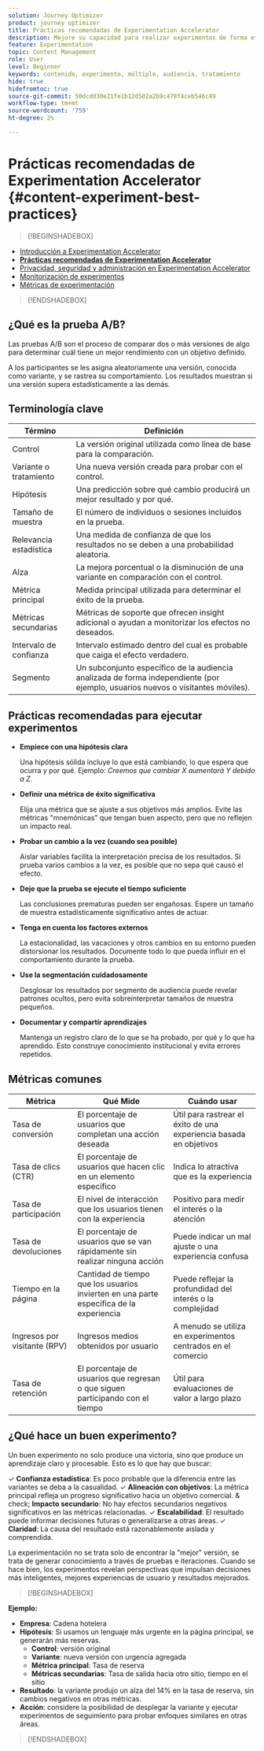 ```yaml
---
solution: Journey Optimizer
product: journey optimizer
title: Prácticas recomendadas de Experimentation Accelerator
description: Mejore su capacidad para realizar experimentos de forma eficaz y generar perspectivas
feature: Experimentation
topic: Content Management
role: User
level: Beginner
keywords: contenido, experimento, múltiple, audiencia, tratamiento
hide: true
hidefromtoc: true
source-git-commit: 50dcdd30e21fe1b12d502a2b9c478f4ceb546c49
workflow-type: tm+mt
source-wordcount: '759'
ht-degree: 2%

---
```


# Prácticas recomendadas de Experimentation Accelerator {#content-experiment-best-practices}

>[!BEGINSHADEBOX]

* [Introducción a Experimentation Accelerator](experiment-accelerator.md)
* **[Prácticas recomendadas de Experimentation Accelerator](experiment-accelerator-best-practices.md)**
* [Privacidad, seguridad y administración en Experimentation Accelerator](experiment-accelerator-security.md)
* [Monitorización de experimentos](experiment-accelerator-monitor.md)
* [Métricas de experimentación](experiment-accelerator-metrics.md)

>[!ENDSHADEBOX]

## ¿Qué es la prueba A/B?

Las pruebas A/B son el proceso de comparar dos o más versiones de algo para determinar cuál tiene un mejor rendimiento con un objetivo definido.

A los participantes se les asigna aleatoriamente una versión, conocida como variante, y se rastrea su comportamiento. Los resultados muestran si una versión supera estadísticamente a las demás.

## Terminología clave

| Término | Definición |
|-|-|
| Control | La versión original utilizada como línea de base para la comparación. |
| Variante o tratamiento | Una nueva versión creada para probar con el control. |
| Hipótesis | Una predicción sobre qué cambio producirá un mejor resultado y por qué. |
| Tamaño de muestra | El número de individuos o sesiones incluidos en la prueba. |
| Relevancia estadística | Una medida de confianza de que los resultados no se deben a una probabilidad aleatoria. |
| Alza | La mejora porcentual o la disminución de una variante en comparación con el control. |
| Métrica principal | Medida principal utilizada para determinar el éxito de la prueba. |
| Métricas secundarias | Métricas de soporte que ofrecen insight adicional o ayudan a monitorizar los efectos no deseados. |
| Intervalo de confianza | Intervalo estimado dentro del cual es probable que caiga el efecto verdadero. |
| Segmento | Un subconjunto específico de la audiencia analizada de forma independiente (por ejemplo, usuarios nuevos o visitantes móviles). |

## Prácticas recomendadas para ejecutar experimentos

* **Empiece con una hipótesis clara**

  Una hipótesis sólida incluye lo que está cambiando, lo que espera que ocurra y por qué.
Ejemplo: _Creemos que cambiar X aumentará Y debido a Z._

* **Definir una métrica de éxito significativa**

  Elija una métrica que se ajuste a sus objetivos más amplios. Evite las métricas &quot;mnemónicas&quot; que tengan buen aspecto, pero que no reflejen un impacto real.

* **Probar un cambio a la vez (cuando sea posible)**

  Aislar variables facilita la interpretación precisa de los resultados. Si prueba varios cambios a la vez, es posible que no sepa qué causó el efecto.

* **Deje que la prueba se ejecute el tiempo suficiente**

  Las conclusiones prematuras pueden ser engañosas. Espere un tamaño de muestra estadísticamente significativo antes de actuar.

* **Tenga en cuenta los factores externos**

  La estacionalidad, las vacaciones y otros cambios en su entorno pueden distorsionar los resultados. Documente todo lo que pueda influir en el comportamiento durante la prueba.

* **Use la segmentación cuidadosamente**

  Desglosar los resultados por segmento de audiencia puede revelar patrones ocultos, pero evita sobreinterpretar tamaños de muestra pequeños.

* **Documentar y compartir aprendizajes**

  Mantenga un registro claro de lo que se ha probado, por qué y lo que ha aprendido. Esto construye conocimiento institucional y evita errores repetidos.

## Métricas comunes

| Métrica | Qué Mide | Cuándo usar |
|-|-|-|
| Tasa de conversión | El porcentaje de usuarios que completan una acción deseada | Útil para rastrear el éxito de una experiencia basada en objetivos |
| Tasa de clics (CTR) | El porcentaje de usuarios que hacen clic en un elemento específico | Indica lo atractiva que es la experiencia |
| Tasa de participación | El nivel de interacción que los usuarios tienen con la experiencia | Positivo para medir el interés o la atención |
| Tasa de devoluciones | El porcentaje de usuarios que se van rápidamente sin realizar ninguna acción | Puede indicar un mal ajuste o una experiencia confusa |
| Tiempo en la página | Cantidad de tiempo que los usuarios invierten en una parte específica de la experiencia | Puede reflejar la profundidad del interés o la complejidad |
| Ingresos por visitante (RPV) | Ingresos medios obtenidos por usuario | A menudo se utiliza en experimentos centrados en el comercio |
| Tasa de retención | El porcentaje de usuarios que regresan o que siguen participando con el tiempo | Útil para evaluaciones de valor a largo plazo |

## ¿Qué hace un buen experimento?

Un buen experimento no solo produce una victoria, sino que produce un aprendizaje claro y procesable.
Esto es lo que hay que buscar:

&check; **Confianza estadística**: Es poco probable que la diferencia entre las variantes se deba a la casualidad.
&check; **Alineación con objetivos**: La métrica principal refleja un progreso significativo hacia un objetivo comercial.
&amp; check; **Impacto secundario**: No hay efectos secundarios negativos significativos en las métricas relacionadas.
&check; **Escalabilidad**: El resultado puede informar decisiones futuras o generalizarse a otras áreas.
&check; **Claridad**: La causa del resultado está razonablemente aislada y comprendida.

La experimentación no se trata solo de encontrar la &quot;mejor&quot; versión, se trata de generar conocimiento a través de pruebas e iteraciones. Cuando se hace bien, los experimentos revelan perspectivas que impulsan decisiones más inteligentes, mejores experiencias de usuario y resultados mejorados.

>[!BEGINSHADEBOX]

**Ejemplo:**

* **Empresa**: Cadena hotelera
* **Hipótesis**: Si usamos un lenguaje más urgente en la página principal, se generarán más reservas.
   * **Control**: versión original
   * **Variante**: nueva versión con urgencia agregada
   * **Métrica principal**: Tasa de reserva
   * **Métricas secundarias**: Tasa de salida hacia otro sitio, tiempo en el sitio
* **Resultado**: la variante produjo un alza del 14% en la tasa de reserva, sin cambios negativos en otras métricas.
* **Acción**: considere la posibilidad de desplegar la variante y ejecutar experimentos de seguimiento para probar enfoques similares en otras áreas.

>[!ENDSHADEBOX]
